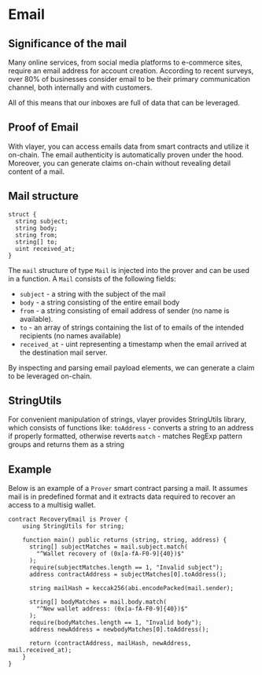 # Email

## Significance of the mail
Many online services, from social media platforms to e-commerce sites, require an email address for account creation. According to recent surveys, over 80% of businesses consider email to be their primary communication channel, both internally and with customers.  

All of this means that our inboxes are full of data that can be leveraged.

## Proof of Email
With vlayer, you can access emails data from smart contracts and utilize it on-chain. The email authenticity is automatically proven under the hood. Moreover, you can generate claims on-chain without revealing detail content of a mail. 

## Mail structure

```solidity
struct {
  string subject;
  string body;
  string from;
  string[] to;
  uint received_at;
}
```

The `mail` structure of type `Mail` is injected into the prover and can be used in a function. A `Mail` consists of the following fields:
- `subject` - a string with the subject of the mail
- `body` - a string consisting of the entire email body
- `from` -  a string consisting of email address of sender (no name is available). 
- `to` - an array of strings containing the list of to emails of the intended recipients (no names available)
- `received_at` - uint representing a timestamp when the email arrived at the destination mail server.

By inspecting and parsing email payload elements, we can generate a claim to be leveraged on-chain.

## StringUtils
For convenient manipulation of strings, vlayer provides StringUtils library, which consists of functions like:
`toAddress` - converts a string to an address if properly formatted, otherwise reverts
`match` - matches RegExp pattern groups and returns them as a string

## Example
Below is an example of a `Prover` smart contract parsing a mail. It assumes mail is in predefined format and it extracts data required to recover an access to a multisig wallet.

```solidity
contract RecoveryEmail is Prover {
    using StringUtils for string;

    function main() public returns (string, string, address) {      
      string[] subjectMatches = mail.subject.match(
        "^Wallet recovery of (0x[a-fA-F0-9]{40})$"
      );
      require(subjectMatches.length == 1, "Invalid subject");
      address contractAddress = subjectMatches[0].toAddress();

      string mailHash = keccak256(abi.encodePacked(mail.sender);

      string[] bodyMatches = mail.body.match(
        "^New wallet address: (0x[a-fA-F0-9]{40})$"
      );
      require(bodyMatches.length == 1, "Invalid body");
      address newAddress = newbodyMatches[0].toAddress();
      
      return (contractAddress, mailHash, newAddress, mail.received_at); 
    }
}
```
